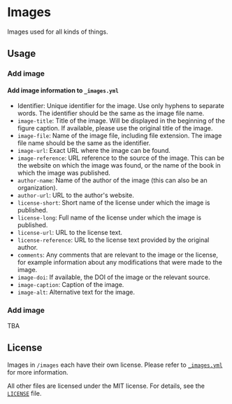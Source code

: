 # Images

Images used for all kinds of things.

## Usage

### Add image

#### Add image information to `_images.yml`

- Identifier: Unique identifier for the image.
Use only hyphens to separate words.
The identifier should be the same as the image file name.
- `image-title`: Title of the image.
Will be displayed in the beginning of the figure caption.
If available, please use the original title of the image.
- `image-file`: Name of the image file, including file extension.
The image file name should be the same as the identifier.
- `image-url`: Exact URL where the image can be found.
- `image-reference`: URL reference to the source of the image.
This can be the website on which the image was found, or the name of the book in which the image was published.
- `author-name`: Name of the author of the image (this can also be an organization).
- `author-url`: URL to the author's website.
- `license-short`: Short name of the license under which the image is published.
- `license-long`: Full name of the license under which the image is published.
- `license-url`: URL to the license text.
- `license-reference`: URL to the license text provided by the original author.
- `comments`: Any comments that are relevant to the image or the license, for example information about any modifications that were made to the image.
- `image-doi`: If available, the DOI of the image or the relevant source.
- `image-caption`: Caption of the image.
- `image-alt`: Alternative text for the image.

### Add image

TBA

## License

Images in `/images` each have their own license.
Please refer to [`_images.yml`](_images.yml) for more information.

All other files are licensed under the MIT license.
For details, see the [`LICENSE`](LICENSE) file.
